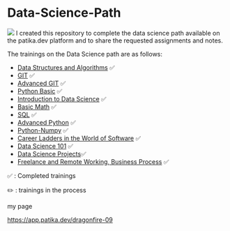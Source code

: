 # Data-Science-Path
![](https://www.hizliresim.com/h0gxmn4)
I created this repository to complete the data science path available on the patika.dev platform and to share the requested assignments and notes.

The trainings on the Data Science path are as follows:


- [Data Structures and Algorithms](https://app.patika.dev/moduller/veri-yapilari-ve-algoritmalar) ✅
- [GIT](https://app.patika.dev/moduller/git) ✅
- [Advanced GIT](https://app.patika.dev/moduller/ileri-seviye-git) ✅
- [Python Basic](https://app.patika.dev/moduller/python-temel) ✅
- [Introduction to Data Science](https://app.patika.dev/moduller/veri-bilimine-giris) ✅
- [Basic Math](https://app.patika.dev/moduller/temel-matematik) ✅
- [SQL](https://app.patika.dev/moduller/sql) ✅
- [Advanced Python](https://app.patika.dev/moduller/ileri-python) ✅
- [Python-Numpy](https://app.patika.dev/moduller/python-numpy) ✅
- [Career Ladders in the World of Software](https://app.patika.dev/moduller/yazilim-dunyasinda-kariyer-basamaklari) ✅
- [Data Science 101](https://app.patika.dev/moduller/veri-bilimi-101) ✅
- [Data Science Projects](https://app.patika.dev/moduller/veri-bilimi-projeleri)✅
- [Freelance and Remote Working, Business Process](https://app.patika.dev/moduller/freelance-ve-remote-calisma-is-surecleri) ✅


✅ : Completed trainings

✏️ : trainings in the process

my page

https://app.patika.dev/dragonfire-09
